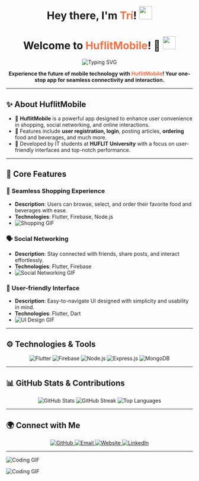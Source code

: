 <h1 align="center">
  Hey there, I'm <span style="color:#F37044;">Trí</span>! 
  <img src="https://media.giphy.com/media/hvRJCLFzcasrR4ia7z/giphy.gif" width="35">
</h1>

<h1 align="center">
  Welcome to <span style="color:#F37044;">HuflitMobile</span>! 📱
  <img src="https://media.giphy.com/media/hvRJCLFzcasrR4ia7z/giphy.gif" width="35">
</h1>

<div align="center">
  <img src="https://readme-typing-svg.demolab.com?font=Fira+Code&weight=600&size=20&pause=1000&color=F37044&center=true&vCenter=true&width=435&lines=HuflitMobile+Application;Convenient+Mobile+Experience;Connecting+Users+Effortlessly" alt="Typing SVG" />
</div>

<p align="center">
  <b>Experience the future of mobile technology with <span style="color:#F37044;">HuflitMobile</span>! Your one-stop app for seamless connectivity and interaction.</b>
</p>

---

## ✨ About HuflitMobile

- 📱 **HuflitMobile** is a powerful app designed to enhance user convenience in shopping, social networking, and online interactions.
- 🚀 Features include **user registration, login**, posting articles, **ordering** food and beverages, and much more.
- 💼 Developed by IT students at **HUFLIT University** with a focus on user-friendly interfaces and top-notch performance.

---

## 🚀 Core Features

### 🛒 **Seamless Shopping Experience**
- **Description**: Users can browse, select, and order their favorite food and beverages with ease.
- **Technologies**: Flutter, Firebase, Node.js
- ![Shopping GIF](https://media.giphy.com/media/j5LJ3R5yivm6Vp8E4q/giphy.gif)

### 🗣️ **Social Networking**
- **Description**: Stay connected with friends, share posts, and interact effortlessly.
- **Technologies**: Flutter, Firebase
- ![Social Networking GIF](https://media.giphy.com/media/l41lISBVrcd8V69ra/giphy.gif)

### 📱 **User-friendly Interface**
- **Description**: Easy-to-navigate UI designed with simplicity and usability in mind.
- **Technologies**: Flutter, Dart
- ![UI Design GIF](https://media.giphy.com/media/xT9IgzoKnwFNmISR8I/giphy.gif)

---

## ⚙️ Technologies & Tools

<p align="center">
  <img src="https://img.shields.io/badge/Flutter-02569B?style=for-the-badge&logo=flutter&logoColor=white" alt="Flutter" />
  <img src="https://img.shields.io/badge/Firebase-FFCA28?style=for-the-badge&logo=firebase&logoColor=black" alt="Firebase" />
  <img src="https://img.shields.io/badge/Node.js-43853D?style=for-the-badge&logo=node.js&logoColor=white" alt="Node.js" />
  <img src="https://img.shields.io/badge/Express.js-000000?style=for-the-badge&logo=express&logoColor=white" alt="Express.js" />
  <img src="https://img.shields.io/badge/MongoDB-4EA94B?style=for-the-badge&logo=mongodb&logoColor=white" alt="MongoDB" />
</p>

---

## 📊 GitHub Stats & Contributions

<p align="center">
  <img src="https://github-readme-stats.vercel.app/api?username=yourusername&show_icons=true&theme=radical" alt="GitHub Stats" />
  <img src="https://streak-stats.demolab.com?user=yourusername&theme=radical&hide_border=true&date_format=M%20j%5B%2C%20Y%5D" alt="GitHub Streak" />
  <img src="https://github-readme-stats.vercel.app/api/top-langs/?username=yourusername&layout=compact&theme=radical" alt="Top Languages" />
</p>

---

## 🌍 Connect with Me

<div align="center">
  <a href="https://github.com/yourusername" target="_blank">
    <img src="https://img.shields.io/badge/GitHub-181717?style=for-the-badge&logo=github&logoColor=white" alt="GitHub" />
  </a>
  <a href="mailto:yourname@example.com" target="_blank">
    <img src="https://img.shields.io/badge/Email-D14836?style=for-the-badge&logo=gmail&logoColor=white" alt="Email" />
  </a>
  <a href="https://yourwebsite.com" target="_blank">
    <img src="https://img.shields.io/badge/Website-0082C3?style=for-the-badge&logo=google-chrome&logoColor=white" alt="Website" />
  </a>
  <a href="https://www.linkedin.com/in/yourprofile" target="_blank">
    <img src="https://img.shields.io/badge/LinkedIn-0077B5?style=for-the-badge&logo=linkedin&logoColor=white" alt="LinkedIn" />
  </a>
</div>

---

![Coding GIF](https://media.giphy.com/media/L1R1tvI9svkIWwpVYr/giphy.gif)



![Coding GIF](https://media.giphy.com/media/L1R1tvI9svkIWwpVYr/giphy.gif)
